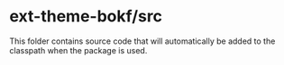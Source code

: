 # ext-theme-bokf/src

This folder contains source code that will automatically be added to the classpath when
the package is used.
